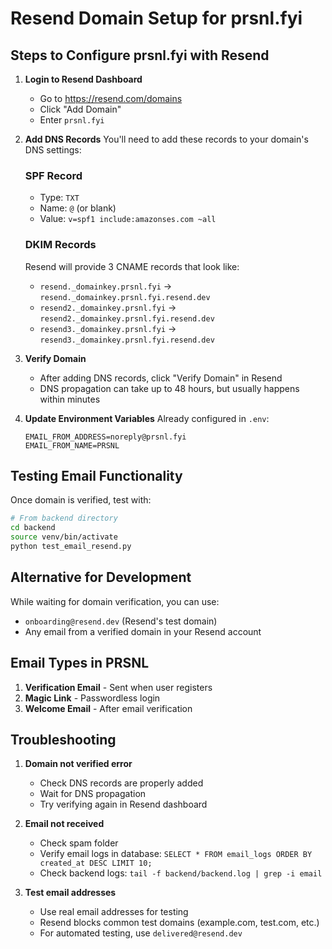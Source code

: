# Resend Domain Setup for prsnl.fyi

## Steps to Configure prsnl.fyi with Resend

1. **Login to Resend Dashboard**
   - Go to https://resend.com/domains
   - Click "Add Domain"
   - Enter `prsnl.fyi`

2. **Add DNS Records**
   You'll need to add these records to your domain's DNS settings:

   ### SPF Record
   - Type: `TXT`
   - Name: `@` (or blank)
   - Value: `v=spf1 include:amazonses.com ~all`

   ### DKIM Records
   Resend will provide 3 CNAME records that look like:
   - `resend._domainkey.prsnl.fyi` → `resend._domainkey.prsnl.fyi.resend.dev`
   - `resend2._domainkey.prsnl.fyi` → `resend2._domainkey.prsnl.fyi.resend.dev`
   - `resend3._domainkey.prsnl.fyi` → `resend3._domainkey.prsnl.fyi.resend.dev`

3. **Verify Domain**
   - After adding DNS records, click "Verify Domain" in Resend
   - DNS propagation can take up to 48 hours, but usually happens within minutes

4. **Update Environment Variables**
   Already configured in `.env`:
   ```
   EMAIL_FROM_ADDRESS=noreply@prsnl.fyi
   EMAIL_FROM_NAME=PRSNL
   ```

## Testing Email Functionality

Once domain is verified, test with:

```bash
# From backend directory
cd backend
source venv/bin/activate
python test_email_resend.py
```

## Alternative for Development

While waiting for domain verification, you can use:
- `onboarding@resend.dev` (Resend's test domain)
- Any email from a verified domain in your Resend account

## Email Types in PRSNL

1. **Verification Email** - Sent when user registers
2. **Magic Link** - Passwordless login
3. **Welcome Email** - After email verification

## Troubleshooting

1. **Domain not verified error**
   - Check DNS records are properly added
   - Wait for DNS propagation
   - Try verifying again in Resend dashboard

2. **Email not received**
   - Check spam folder
   - Verify email logs in database: `SELECT * FROM email_logs ORDER BY created_at DESC LIMIT 10;`
   - Check backend logs: `tail -f backend/backend.log | grep -i email`

3. **Test email addresses**
   - Use real email addresses for testing
   - Resend blocks common test domains (example.com, test.com, etc.)
   - For automated testing, use `delivered@resend.dev`